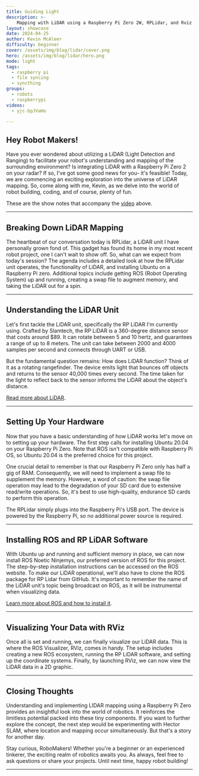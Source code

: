 ```yaml
---
title: Guiding Light
description: >-
    Mapping with LiDAR using a Raspberry Pi Zero 2W, RPLidar, and Rviz
layout: showcase
date: 2024-04-25
author: Kevin McAleer
difficulty: beginner
cover: /assets/img/blog/lidar/cover.png
hero: /assets/img/blog/lidar/hero.png
mode: light
tags:
  - raspberry pi
  - file syncing
  - syncthing
groups:
  - robots
  - raspberrypi
videos:
  - yjc-bpJVaHo

---
```


## Hey Robot Makers!

Have you ever wondered about utilizing a LiDAR (Light Detection and Ranging) to facilitate your robot's understanding and mapping of the surrounding environment? Is integrating LiDAR with a Raspberry Pi Zero 2 on your radar? If so, I've got some good news for you- it's feasible! Today, we are commencing an exciting exploration into the universe of LiDAR mapping. So, come along with me, Kevin, as we delve into the world of robot building, coding, and of course, plenty of fun.

These are the show notes that accompany the [video](https://youtube.com/watch?v={{page.videos}}) above.

---

## Breaking Down LiDAR Mapping

The heartbeat of our conversation today is RPLidar, a LiDAR unit I have personally grown fond of. This gadget has found its home in my most recent robot project, one I can't wait to show off. So, what can we expect from today's session? The agenda includes a detailed look at how the RPLidar unit operates, the functionality of LiDAR, and installing Ubuntu on a Raspberry Pi zero. Additional topics include getting ROS (Robot Operating System) up and running, creating a swap file to augment memory, and taking the LiDAR out for a spin.

---

## Understanding the LiDAR Unit

Let's first tackle the LiDAR unit, specifically the RP LiDAR I'm currently using. Crafted by Slamtech, the RP LiDAR is a 360-degree distance sensor that costs around $89. It can rotate between 5 and 10 hertz, and guarantees a range of up to 8 meters. The unit can take between 2000 and 4000 samples per second and connects through UART or USB.

But the fundamental question remains: How does LiDAR function? Think of it as a rotating rangefinder. The device emits light that bounces off objects and returns to the sensor 40,000 times every second. The time taken for the light to reflect back to the sensor informs the LiDAR about the object's distance. 

[Read more about LiDAR](/resources/how_it_works/lidar).

---

## Setting Up Your Hardware

Now that you have a basic understanding of how LiDAR works let's move on to setting up your hardware. The first step calls for installing Ubuntu 20.04 on your Raspberry Pi Zero. Note that ROS isn't compatible with Raspberry Pi OS, so Ubuntu 20.04 is the preferred choice for this project.

One crucial detail to remember is that our Raspberry Pi Zero only has half a gig of RAM. Consequently, we will need to implement a swap file to supplement the memory. However, a word of caution: the swap file operation may lead to the degradation of your SD card due to extensive read/write operations. So, it's best to use high-quality, endurance SD cards to perform this operation.

The RPLidar simply plugs into the Raspberry Pi's USB port. The device is powered by the Raspberry Pi, so no additional power source is required.

---

## Installing ROS and RP LiDAR Software

With Ubuntu up and running and sufficient memory in place, we can now install ROS Noetic Ninjemys, our preferred version of ROS for this project. The step-by-step installation instructions can be accessed on the ROS website. To make our LiDAR operational, we'll also have to clone the ROS package for RP Lidar from GitHub. It's important to remember the name of the LiDAR unit's topic being broadcast on ROS, as it will be instrumental when visualizing data.

[Learn more about ROS and how to install it](/learn/learn_ros/).

---

## Visualizing Your Data with RViz

Once all is set and running, we can finally visualize our LiDAR data. This is where the ROS Visualizer, RViz, comes in handy. The setup includes creating a new ROS ecosystem, running the RP LiDAR software, and setting up the coordinate systems. Finally, by launching RViz, we can now view the LiDAR data in a 2D graphic.

---

## Closing Thoughts

Understanding and implementing LIDAR mapping using a Raspberry Pi Zero provides an insightful look into the world of robotics. It reinforces the limitless potential packed into these tiny components. If you want to further explore the concept, the next step would be experimenting with Hector SLAM, where location and mapping occur simultaneously. But that's a story for another day.

Stay curious, RoboMakers! Whether you're a beginner or an experienced tinkerer, the exciting realm of robotics awaits you. As always, feel free to ask questions or share your projects. Until next time, happy robot building!

---
